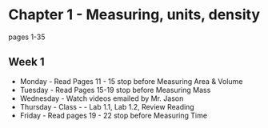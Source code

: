 # Chapter 1 - Measuring, units, density
pages 1-35

## Week 1
- Monday - Read Pages 11 - 15 stop before Measuring Area & Volume
- Tuesday - Read Pages 15-19 stop before Measuring Mass
- Wednesday - Watch videos emailed by Mr. Jason
- Thursday - Class - - Lab 1.1, Lab 1.2, Review Reading
- Friday - Read pages 19 - 22 stop before Measuring Time
